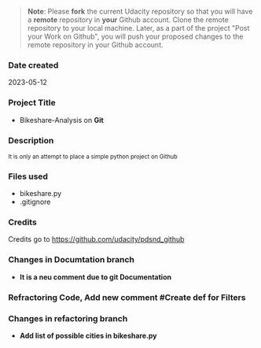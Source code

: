 >**Note**: Please **fork** the current Udacity repository so that you will have a **remote** repository in **your** Github account. Clone the remote repository to your local machine. Later, as a part of the project "Post your Work on Github", you will push your proposed changes to the remote repository in your Github account.

### Date created
2023-05-12

### Project Title
* Bikeshare-Analysis on __Git__

### Description
<sub> It is only an attempt to place a simple python project on Github </sub>

### Files used
* bikeshare.py
* .gitignore

### Credits
Credits go to https://github.com/udacity/pdsnd_github


### Changes in Documtation branch
* __It is a neu comment due to git  Documentation__
### Refractoring Code, Add new comment #Create def for Filters

### Changes in refactoring branch
* __Add list of possible cities in bikeshare.py__
